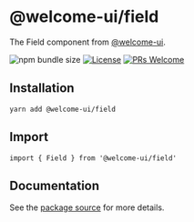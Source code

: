 # @welcome-ui/field

The Field component from [@welcome-ui](http://welcome-ui.com).

![npm bundle size](https://img.shields.io/bundlephobia/minzip/@welcome-ui/field) [![License](https://img.shields.io/npm/l/welcome-ui.svg)](https://github.com/WTTJ/welcome-ui/blob/master/LICENSE) [![PRs Welcome](https://img.shields.io/badge/PRs-welcome-mediumspringgreen.svg)](ttps://github.com/WTTJ/welcome-ui/blob/master/CONTRIBUTING.md)

## Installation

    yarn add @welcome-ui/field

## Import

    import { Field } from '@welcome-ui/field'

## Documentation

See the [package source](https://github.com/WTTJ/welcome-ui/tree/master/packages/Field) for more details.
